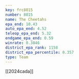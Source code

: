 ```yaml
---
key: frc8015
number: 8015
name: The Cheetahs
epa_end: 10.43
auto_epa_end: 4.52
teleop_epa_end: 5.32
endgame_epa_end: 0.59
winrate: 0.3846
district_epa_rank: 1158
district_epa_percentile: 0.357
type: Team
---
```

[[2024cada]]
